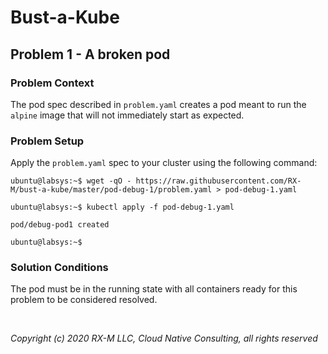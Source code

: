 # Bust-a-Kube


## Problem 1 - A broken pod


### Problem Context

The pod spec described in `problem.yaml` creates a pod meant to run the `alpine` image that will not immediately start
as expected.


### Problem Setup

Apply the `problem.yaml` spec to your cluster using the following command:

```
ubuntu@labsys:~$ wget -qO - https://raw.githubusercontent.com/RX-M/bust-a-kube/master/pod-debug-1/problem.yaml > pod-debug-1.yaml

ubuntu@labsys:~$ kubectl apply -f pod-debug-1.yaml

pod/debug-pod1 created

ubuntu@labsys:~$
```


### Solution Conditions

The pod must be in the running state with all containers ready for this problem to be considered resolved.

<br>

_Copyright (c) 2020 RX-M LLC, Cloud Native Consulting, all rights reserved_

[RX-M LLC]: https://rx-m.io/rxm-cnc.svg "RX-M LLC"
